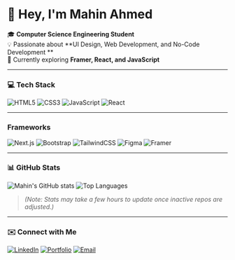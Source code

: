 # 👋 Hey, I'm Mahin Ahmed  

🎓 **Computer Science Engineering Student**  
💡 Passionate about **UI Design, Web Development, and  No-Code Development **  
🚀 Currently exploring **Framer, React, and JavaScript**

---

### 💻 Tech Stack
![HTML5](https://img.shields.io/badge/-HTML5-E34F26?style=flat&logo=html5&logoColor=white)
![CSS3](https://img.shields.io/badge/-CSS3-1572B6?style=flat&logo=css3&logoColor=white)
![JavaScript](https://img.shields.io/badge/-JavaScript-F7DF1E?style=flat&logo=javascript&logoColor=black)
![React](https://img.shields.io/badge/-React-61DAFB?style=flat&logo=react&logoColor=black)

---

 ### Frameworks
![Next.js](https://img.shields.io/badge/-Next.js-000000?style=flat&logo=nextdotjs&logoColor=white)
![Bootstrap](https://img.shields.io/badge/-Bootstrap-7952B3?style=flat&logo=bootstrap&logoColor=white)
![TailwindCSS](https://img.shields.io/badge/-TailwindCSS-06B6D4?style=flat&logo=tailwindcss&logoColor=white)
![Figma](https://img.shields.io/badge/-Figma-F24E1E?style=flat&logo=figma&logoColor=white)
![Framer](https://img.shields.io/badge/-Framer-0055FF?style=flat&logo=framer&logoColor=white)

---

### 📊 GitHub Stats
![Mahin's GitHub stats](https://github-readme-stats.vercel.app/api?username=mahinahmed&show_icons=true&theme=radical&hide_border=true)
![Top Languages](https://github-readme-stats.vercel.app/api/top-langs/?username=mahinahmed&layout=compact&theme=radical&hide_border=true&hide=python,css,scss,html)

> *(Note: Stats may take a few hours to update once inactive repos are adjusted.)*

---

### ✉️ Connect with Me
[![LinkedIn](https://img.shields.io/badge/-Mahin%20Ahmed-blue?style=flat&logo=Linkedin&logoColor=white)](https://linkedin.com/in/mahinahmedr)
[![Portfolio](https://img.shields.io/badge/-Portfolio-000?style=flat&logo=framer&logoColor=white)](https://YOUR-PORTFOLIO-LINK)
[![Email](https://img.shields.io/badge/-mahinahmed@example.com-D14836?style=flat&logo=gmail&logoColor=white)](mailto:mahinahmedr007@gmail.com)
